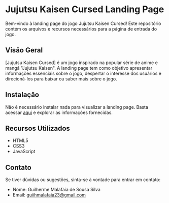 # Jujutsu Kaisen Cursed Landing Page

Bem-vindo à landing page do jogo Jujutsu Kaisen Cursed! Este repositório contém os arquivos e recursos necessários para a página de entrada do jogo.

## Visão Geral

[Jujutsu Kaisen Cursed] é um jogo inspirado na popular série de anime e mangá "Jujutsu Kaisen". A landing page tem como objetivo apresentar informações essenciais sobre o jogo, despertar o interesse dos usuários e direcioná-los para baixar ou saber mais sobre o jogo.

## Instalação

Não é necessário instalar nada para visualizar a landing page. Basta acessar [aqui](https://malafaiaa.github.io/LandingPageJujutsu/) e explorar as informações fornecidas.

## Recursos Utilizados

- HTML5
- CSS3
- JavaScript

## Contato

Se tiver dúvidas ou sugestões, sinta-se à vontade para entrar em contato:

- Nome: Guilherme Malafaia de Sousa Silva
- Email: guiihmalafaia23@gmail.com
